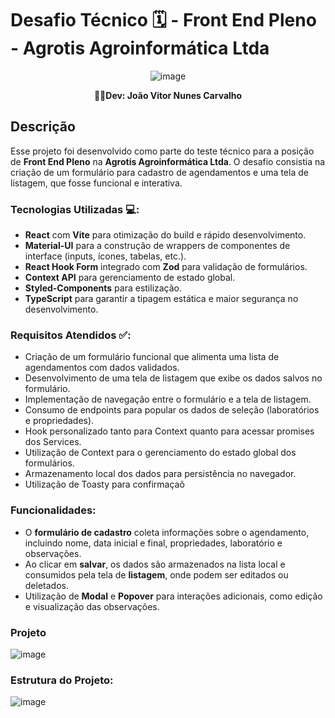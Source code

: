 # Desafio Técnico 🗓️ - Front End Pleno - Agrotis Agroinformática Ltda
<p  align="center">
  <img src="https://github.com/user-attachments/assets/a297342b-0889-4390-b2a3-49dd73884bde" alt="image" />

</p>
<p align="center"><strong> 👨‍💻Dev: João Vitor Nunes Carvalho</strong></p>



## Descrição
Esse projeto foi desenvolvido como parte do teste técnico para a posição de **Front End Pleno** na **Agrotis Agroinformática Ltda**. O desafio consistia na criação de um formulário para cadastro de agendamentos e uma tela de listagem, que fosse funcional e interativa. 

### Tecnologias Utilizadas 💻:
- **React** com **Vite** para otimização do build e rápido desenvolvimento.
- **Material-UI** para a construção de wrappers de componentes de interface (inputs, ícones, tabelas, etc.).
- **React Hook Form** integrado com **Zod** para validação de formulários.
- **Context API** para gerenciamento de estado global.
- **Styled-Components** para estilização.
- **TypeScript** para garantir a tipagem estática e maior segurança no desenvolvimento.

### Requisitos Atendidos ✅:
- Criação de um formulário funcional que alimenta uma lista de agendamentos com dados validados.
- Desenvolvimento de uma tela de listagem que exibe os dados salvos no formulário.
- Implementação de navegação entre o formulário e a tela de listagem.
- Consumo de endpoints para popular os dados de seleção (laboratórios e propriedades).
- Hook personalizado tanto para Context quanto para acessar promises dos Services.
- Utilização de Context para o gerenciamento do estado global dos formulários.
- Armazenamento local dos dados para persistência no navegador.
- Utilização de Toasty para confirmaçaõ

### Funcionalidades:
- O **formulário de cadastro** coleta informações sobre o agendamento, incluindo nome, data inicial e final, propriedades, laboratório e observações.
- Ao clicar em **salvar**, os dados são armazenados na lista local e consumidos pela tela de **listagem**, onde podem ser editados ou deletados.
- Utilização de **Modal** e **Popover** para interações adicionais, como edição e visualização das observações.
### Projeto
![image](https://github.com/user-attachments/assets/0f69f3d2-7aa3-4aeb-945d-55ed14739ba7)

### Estrutura do Projeto:
![image](https://github.com/user-attachments/assets/4ecd2dda-87ec-45ca-bf41-22a968f2c9ac)
